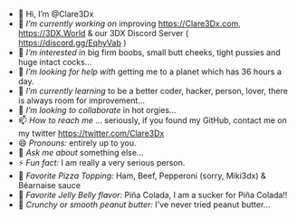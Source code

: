 - 👋 Hi, I’m @Clare3Dx
- 🔭 _I’m currently working on_ improving https://Clare3Dx.com, https://3DX.World & our 3DX Discord Server ( https://discord.gg/EqhyVab )
- 👀 _I’m interested in_ big firm boobs, small butt cheeks, tight pussies and huge intact cocks...
- 🤔 _I’m looking for help with_ getting me to a planet which has 36 hours a day.
- 🌱 _I’m currently learning_ to be a better coder, hacker, person, lover, there is always room for improvement...
- 💞️ _I’m looking to collaborate_ in hot orgies...
- 📫 _How to reach me_ ... seriously, if you found my GitHub, contact me on my twitter https://twitter.com/Clare3Dx
- 😄 _Pronouns:_ entirely up to you.
- 💬 _Ask me about_ something else...
- ⚡ _Fun fact:_ I am really a very serious person.
- 🍕 _Favorite Pizza Topping:_ Ham, Beef, Pepperoni (sorry, Miki3dx) & Béarnaise sauce
- 🍭 _Favorite Jelly Belly flavor:_ Piña Colada, I am a sucker for Piña Colada!!
- 🥜 _Crunchy or smooth peanut butter:_ I've never tried peanut butter...

<!---
Clare3Dx/Clare3Dx is a ✨ special ✨ repository because its `README.md` (this file) appears on your GitHub profile.
You can click the Preview link to take a look at your changes.
--->
